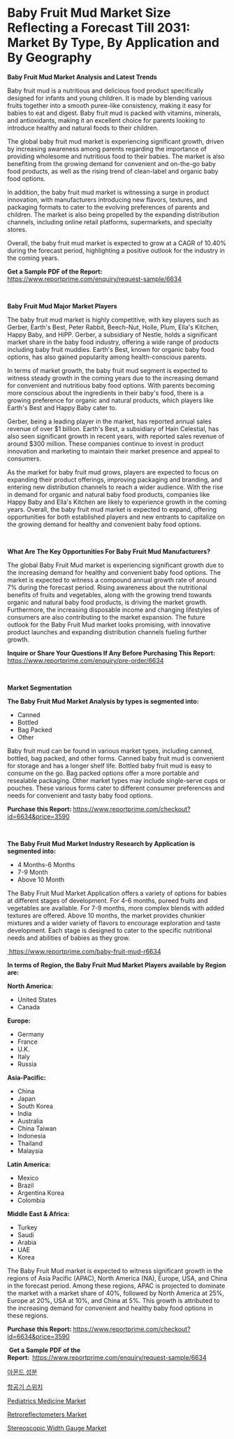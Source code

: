 <p><h1>Baby Fruit Mud Market Size Reflecting a Forecast Till 2031: Market By Type, By Application and By Geography</h1></p><p><strong>Baby Fruit Mud Market Analysis and Latest Trends</strong></p>
<p><p>Baby fruit mud is a nutritious and delicious food product specifically designed for infants and young children. It is made by blending various fruits together into a smooth puree-like consistency, making it easy for babies to eat and digest. Baby fruit mud is packed with vitamins, minerals, and antioxidants, making it an excellent choice for parents looking to introduce healthy and natural foods to their children.</p><p>The global baby fruit mud market is experiencing significant growth, driven by increasing awareness among parents regarding the importance of providing wholesome and nutritious food to their babies. The market is also benefiting from the growing demand for convenient and on-the-go baby food products, as well as the rising trend of clean-label and organic baby food options.</p><p>In addition, the baby fruit mud market is witnessing a surge in product innovation, with manufacturers introducing new flavors, textures, and packaging formats to cater to the evolving preferences of parents and children. The market is also being propelled by the expanding distribution channels, including online retail platforms, supermarkets, and specialty stores.</p><p>Overall, the baby fruit mud market is expected to grow at a CAGR of 10.40% during the forecast period, highlighting a positive outlook for the industry in the coming years.</p></p>
<p><strong>Get a Sample PDF of the Report:&nbsp;</strong> <a href="https://www.reportprime.com/enquiry/request-sample/6634">https://www.reportprime.com/enquiry/request-sample/6634</a></p>
<p>&nbsp;</p>
<p><strong>Baby Fruit Mud Major Market Players</strong></p>
<p><p>The baby fruit mud market is highly competitive, with key players such as Gerber, Earth's Best, Peter Rabbit, Beech-Nut, Holle, Plum, Ella's Kitchen, Happy Baby, and HiPP. Gerber, a subsidiary of Nestle, holds a significant market share in the baby food industry, offering a wide range of products including baby fruit muddies. Earth's Best, known for organic baby food options, has also gained popularity among health-conscious parents.</p><p>In terms of market growth, the baby fruit mud segment is expected to witness steady growth in the coming years due to the increasing demand for convenient and nutritious baby food options. With parents becoming more conscious about the ingredients in their baby's food, there is a growing preference for organic and natural products, which players like Earth's Best and Happy Baby cater to.</p><p>Gerber, being a leading player in the market, has reported annual sales revenue of over $1 billion. Earth's Best, a subsidiary of Hain Celestial, has also seen significant growth in recent years, with reported sales revenue of around $300 million. These companies continue to invest in product innovation and marketing to maintain their market presence and appeal to consumers.</p><p>As the market for baby fruit mud grows, players are expected to focus on expanding their product offerings, improving packaging and branding, and entering new distribution channels to reach a wider audience. With the rise in demand for organic and natural baby food products, companies like Happy Baby and Ella's Kitchen are likely to experience growth in the coming years. Overall, the baby fruit mud market is expected to expand, offering opportunities for both established players and new entrants to capitalize on the growing demand for healthy and convenient baby food options.</p></p>
<p>&nbsp;</p>
<p><strong>What Are The Key Opportunities For Baby Fruit Mud Manufacturers?</strong></p>
<p><p>The global Baby Fruit Mud market is experiencing significant growth due to the increasing demand for healthy and convenient baby food options. The market is expected to witness a compound annual growth rate of around 7% during the forecast period. Rising awareness about the nutritional benefits of fruits and vegetables, along with the growing trend towards organic and natural baby food products, is driving the market growth. Furthermore, the increasing disposable income and changing lifestyles of consumers are also contributing to the market expansion. The future outlook for the Baby Fruit Mud market looks promising, with innovative product launches and expanding distribution channels fueling further growth.</p></p>
<p><strong>Inquire or Share Your Questions If Any Before Purchasing This Report:</strong> <a href="https://www.reportprime.com/enquiry/pre-order/6634">https://www.reportprime.com/enquiry/pre-order/6634</a></p>
<p>&nbsp;</p>
<p><strong>Market Segmentation</strong></p>
<p><strong>The Baby Fruit Mud Market Analysis by types is segmented into:</strong></p>
<p><ul><li>Canned</li><li>Bottled</li><li>Bag Packed</li><li>Other</li></ul></p>
<p><p>Baby fruit mud can be found in various market types, including canned, bottled, bag packed, and other forms. Canned baby fruit mud is convenient for storage and has a longer shelf life. Bottled baby fruit mud is easy to consume on the go. Bag packed options offer a more portable and resealable packaging. Other market types may include single-serve cups or pouches. These various forms cater to different consumer preferences and needs for convenient and tasty baby food options.</p></p>
<p><strong>Purchase this Report:&nbsp;</strong><a href="https://www.reportprime.com/checkout?id=6634&price=3590">https://www.reportprime.com/checkout?id=6634&price=3590</a></p>
<p>&nbsp;</p>
<p><strong>The Baby Fruit Mud Market Industry Research by Application is segmented into:</strong></p>
<p><ul><li>4 Months-6 Months</li><li>7-9 Month</li><li>Above 10 Month</li></ul></p>
<p><p>The Baby Fruit Mud Market Application offers a variety of options for babies at different stages of development. For 4-6 months, pureed fruits and vegetables are available. For 7-9 months, more complex blends with added textures are offered. Above 10 months, the market provides chunkier mixtures and a wider variety of flavors to encourage exploration and taste development. Each stage is designed to cater to the specific nutritional needs and abilities of babies as they grow.</p></p>
<p><a href="https://www.reportprime.com/baby-fruit-mud-r6634">&nbsp;https://www.reportprime.com/baby-fruit-mud-r6634</a></p>
<p><strong>In terms of Region, the Baby Fruit Mud Market Players available by Region are:</strong></p>
<p>
    <p> <strong> North America: </strong>
        <ul>
            <li>United States</li>
            <li>Canada</li>
        </ul>
        </p> 
    <p> <strong> Europe: </strong>
        <ul>
            <li>Germany</li>
            <li>France</li>
            <li>U.K.</li>
            <li>Italy</li>
            <li>Russia</li>
        </ul>
        </p> 
    <p> <strong> Asia-Pacific: </strong>
        <ul>
            <li>China</li>
            <li>Japan</li>
            <li>South Korea</li>
            <li>India</li>
            <li>Australia</li>
            <li>China Taiwan</li>
            <li>Indonesia</li>
            <li>Thailand</li>
            <li>Malaysia</li>
        </ul>
        </p> 
    <p> <strong> Latin America: </strong>
        <ul>
            <li>Mexico</li>
            <li>Brazil</li>
            <li>Argentina Korea</li>
            <li>Colombia</li>
        </ul>
        </p> 
    <p> <strong> Middle East & Africa: </strong>
        <ul>
            <li>Turkey</li>
            <li>Saudi</li>
            <li>Arabia</li>
            <li>UAE</li>
            <li>Korea</li>
        </ul>
    </p>
    </p>
<p><p>The Baby Fruit Mud market is expected to witness significant growth in the regions of Asia Pacific (APAC), North America (NA), Europe, USA, and China in the forecast period. Among these regions, APAC is projected to dominate the market with a market share of 40%, followed by North America at 25%, Europe at 20%, USA at 10%, and China at 5%. This growth is attributed to the increasing demand for convenient and healthy baby food options in these regions.</p></p>
<p><strong>Purchase this Report: </strong><a href="https://www.reportprime.com/checkout?id=6634&price=3590">https://www.reportprime.com/checkout?id=6634&price=3590</a></p>
<p>&nbsp;<strong>Get a Sample PDF of the Report:&nbsp;&nbsp;</strong><a href="https://www.reportprime.com/enquiry/request-sample/6634">https://www.reportprime.com/enquiry/request-sample/6634</a></p>
<p><strong></strong></p>
<p><p><a href="https://medium.com/@suriyaltarun000_56839/%EC%95%84%EB%AA%AC%EB%93%9C-%EC%84%B1%EB%B6%84-%EC%8B%9C%EC%9E%A5-%EB%B6%84%EC%84%9D-%EB%B3%B4%EA%B3%A0%EC%84%9C-%EC%A7%80%EC%97%AD-%EC%A2%85%EB%A5%98-%EC%A0%84%EC%B2%B4-%EC%95%84%EB%AA%AC%EB%93%9C-%EC%A1%B0%EA%B0%81-%EC%95%84%EB%AA%AC%EB%93%9C-%ED%8E%98%EC%9D%B4%EC%8A%A4%ED%8A%B8-%EA%B0%80%EB%A3%A8-%EC%95%84%EB%AA%AC%EB%93%9C-%EC%95%84%EB%AA%AC%EB%93%9C-%EC%98%A4%EC%9D%BC-%EC%95%84%EB%AA%AC%EB%93%9C-%EC%B6%94%EC%B6%9C%EB%AC%BC-%EB%B0%8F-%EC%A0%81%EC%9A%A9-%EC%8A%A4%EB%82%B5-%EB%B0%94-%EC%A0%9C%EA%B3%BC-%EC%A0%9C%EB%B9%B5-%EC%9A%B0%EC%9C%A0-ef67ba4e7df8">아몬드 성분</a></p><p><a href="https://medium.com/@suriyaltarun000_56839/2024%EB%85%84%EB%B6%80%ED%84%B0-2031%EB%85%84%EA%B9%8C%EC%A7%80-%ED%95%AD%EA%B3%B5%EA%B8%B0-%EC%8A%A4%EC%9C%84%EC%B9%98-%EC%8B%9C%EC%9E%A5%EC%9D%98-%EB%96%A0%EC%98%A4%EB%A5%B4%EB%8A%94-%ED%8A%B8%EB%A0%8C%EB%93%9C-%EA%B8%80%EB%A1%9C%EB%B2%8C-%EC%A0%84%EB%A7%9D%EA%B3%BC-%EB%AF%B8%EB%9E%98-%EC%A0%84%EB%A7%9D-c2b149345b83">항공기 스위치</a></p><p><a href="https://issuu.com/reportprime-2/docs/pediatrics-medicine-market-size-2030.pptx">Pediatrics Medicine Market</a></p><p><a href="https://medium.com/@henrykihn1922/global-retroreflectometers-market-size-and-market-trends-analysis-by-regional-outlook-competitive-227850ead729">Retroreflectometers Market</a></p><p><a href="https://medium.com/@henrykihn1922/global-stereoscopic-width-gauge-market-is-projected-to-grow-at-a-cagr-of-10-6-910207f8013e">Stereoscopic Width Gauge Market</a></p></p>